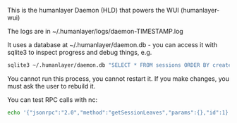 This is the humanlayer Daemon (HLD) that powers the WUI (humanlayer-wui)

The logs are in ~/.humanlayer/logs/daemon-TIMESTAMP.log

It uses a database at ~/.humanlayer/daemon.db - you can access it with sqlite3 to inspect progress and debug things, e.g.

```bash
sqlite3 ~/.humanlayer/daemon.db "SELECT * FROM sessions ORDER BY created_at DESC LIMIT 5;"
```

You cannot run this process, you cannot restart it. If you make changes, you must ask the user to rebuild it.

You can test RPC calls with nc:

```bash
echo '{"jsonrpc":"2.0","method":"getSessionLeaves","params":{},"id":1}' | nc -U ~/.humanlayer/daemon.sock | jq '.'
```
